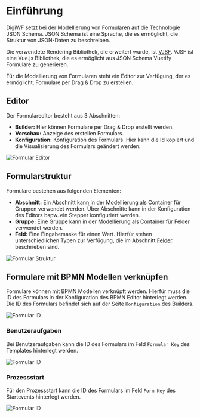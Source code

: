 # Einführung

DigiWF setzt bei der Modellierung von Formularen auf die Technologie JSON Schema. JSON Schema ist eine Sprache, die es
ermöglicht, die Struktur von JSON-Daten zu beschreiben.

Die verwendete Rendering Bibliothek, die erweitert wurde,
ist [VJSF](https://koumoul-dev.github.io/vuetify-jsonschema-form/latest/). VJSF ist eine Vue.js Bibliothek, die es
ermöglicht aus JSON Schema Vuetify Formulare zu generieren.

Für die Modellierung von Formularen steht ein Editor zur Verfügung, der es ermöglicht, Formulare per Drag & Drop zu
erstellen.

## Editor

Der Formulareditor besteht aus 3 Abschnitten:

- **Builder:** Hier können Formulare per Drag & Drop erstellt werden.
- **Vorschau:** Anzeige des erstellen Formulars.
- **Konfiguration:** Konfiguration des Formulars. Hier kann die Id kopiert und die Visualisierung des Formulars geändert
  werden.

![Formular Editor](~@source/modeling/forms/form-editor.png)

## Formularstruktur

Formulare bestehen aus folgenden Elementen:

- **Abschnitt:** Ein Abschnitt kann in der Modellierung als Container für Gruppen verwendet werden. Über Abschnitte kann
  in
  der Konfiguration des Editors bspw. ein Stepper konfiguriert werden.
- **Gruppe:** Eine Gruppe kann in der Modellierung als Container für Felder verwendet werden.
- **Feld:** Eine Eingabemaske für einen Wert. Hierfür stehen unterschiedlichen Typen zur Verfügung, die im
  Abschnitt [Felder](/modeling/forms/fields/) beschrieben sind.

![Formular Struktur](~@source/modeling/forms/form-structure.png)

## Formulare mit BPMN Modellen verknüpfen

Formulare können mit BPMN Modellen verknüpft werden.
Hierfür muss die ID des Formulars in der Konfiguration des BPMN Editor hinterlegt werden.
Die ID des Formulars befindet sich auf der Seite `Konfiguration` des Builders.

![Formular ID](~@source/modeling/forms/form-id.png)


### Benutzeraufgaben
Bei Benutzeraufgaben kann die ID des Formulars im Feld `Formular Key` des Templates hinterlegt werden.

![Formular ID](~@source/modeling/forms/form-id-bpmn.png)

### Prozessstart
Für den Prozessstart kann die ID des Formulars im Feld `Form Key` des Startevents hinterlegt werden.

![Formular ID](~@source/modeling/forms/form-id-bpmn-start.png)